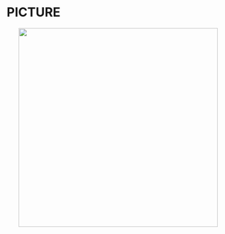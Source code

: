 # PICTURE


<p align="center">
<img src="https://raw.githubusercontent.com/szduniak-ba/User-account-workflow/main/Diagram%20bez%20tytu%C5%82u-Activity%20diagram%20req.A.2..jpg" width="450">
</p>
